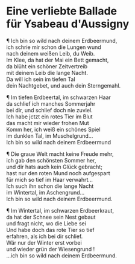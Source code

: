 # <a name="78"></a>Eine verliebte Ballade<br /> für Ysabeau d'Aussigny

¶ Ich bin so wild nach deinem Erdbeermund,  
ich schrie mir schon die Lungen wund  
nach deinem weißen Leib, du Weib.  
Im Klee, da hat der Mai ein Bett gemacht,  
da blüht ein schöner Zeitvertreib  
mit deinem Leib die lange Nacht.  
Da will ich sein im tiefen Tal  
dein Nachtgebet, und auch dein Sterngemahl.

¶ Im tiefen Erdbeertal, im schwarzen Haar  
da schlief ich manches Sommerjahr  
bei dir, und schlief doch nie zuviel.  
Ich habe jctzt ein rotes Tier im Blut  
das macht mir wieder frohen Mut  
Komm her, ich weiß ein schönes Spiel  
im dunklen Tal, im Muschelgrund…  
Ich bin so wild nach deinem Erdbeermund

¶ Die graue Welt macht keine Freude mehr,  
ich gab den schönsten Sommer her,  
und dir hats auch kein Glück gebracht;  
hast nur den roten Mund noch aufgespart  
für mich so tief im Haar verwahrt…  
Ich such ihn schon die lange Nacht  
im Wintertal, im Aschengrund…  
<a name="79"></a>Ich bin so wild nach deinem Erdbeermund.

¶ Im Wintertal, im schwarzen Erdbeerkraut,  
da hat der Schnee sein Nest gebaut  
und fragt nicht, wo die Liebe sei  
Und habe doch das rote Tier so tief  
erfahren, als ich bei dir schlief.  
Wär nur der Winter erst vorbei  
und wieder grün der Wiesengrund !  
…ich bin so wild nach deinem Erdbeermund.


